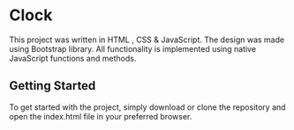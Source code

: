 # Clock

This project was written in HTML , CSS & JavaScript. The design was made using Bootstrap library. All functionality is implemented using native JavaScript functions and methods.

## Getting Started

To get started with the project, simply download or clone the repository and open the index.html file in your preferred browser.

